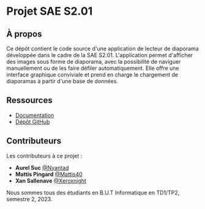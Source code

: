 # Projet SAE S2.01

## À propos
Ce dépôt contient le code source d'une application de lecteur de diaporama développée dans le cadre de la SAE S2.01. L'application permet d'afficher des images sous forme de diaporama, avec la possibilité de naviguer manuellement ou de les faire défiler automatiquement. Elle offre une interface graphique conviviale et prend en charge le chargement de diaporamas à partir d'une base de données.

## Ressources
- [Documentation](https://docs.google.com/document/d/1HQr2nCW0FmKDxOrfMcHW1CnUKRufKmaF/edit?usp=sharing&ouid=112889301014430003093&rtpof=true&sd=true)
- [Dépôt GitHub](https://github.com/Nyantad/S2.01-Dev.Objet)

## Contributeurs
Les contributeurs à ce projet :
- **Aurel Suc** [@Nyantad](https://github.com/Nyantad)
- **Mattis Pingard** [@Mattis40](https://github.com/Mattis40)
- **Xan Sallenave** [@Xeroxnight](https://github.com/Xeroxnight)

Nous sommes tous des étudiants en B.U.T Informatique en TD1/TP2, semestre 2, 2023.



